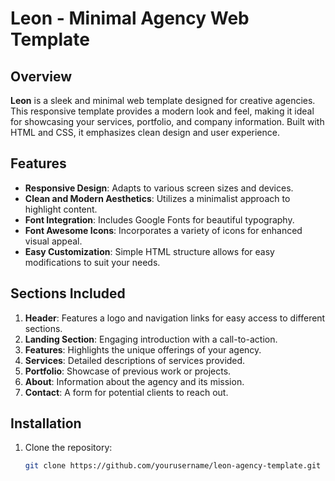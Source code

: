 # Leon - Minimal Agency Web Template

## Overview

**Leon** is a sleek and minimal web template designed for creative agencies. This responsive template provides a modern look and feel, making it ideal for showcasing your services, portfolio, and company information. Built with HTML and CSS, it emphasizes clean design and user experience.

## Features

- **Responsive Design**: Adapts to various screen sizes and devices.
- **Clean and Modern Aesthetics**: Utilizes a minimalist approach to highlight content.
- **Font Integration**: Includes Google Fonts for beautiful typography.
- **Font Awesome Icons**: Incorporates a variety of icons for enhanced visual appeal.
- **Easy Customization**: Simple HTML structure allows for easy modifications to suit your needs.

## Sections Included

1. **Header**: Features a logo and navigation links for easy access to different sections.
2. **Landing Section**: Engaging introduction with a call-to-action.
3. **Features**: Highlights the unique offerings of your agency.
4. **Services**: Detailed descriptions of services provided.
5. **Portfolio**: Showcase of previous work or projects.
6. **About**: Information about the agency and its mission.
7. **Contact**: A form for potential clients to reach out.

## Installation

1. Clone the repository:
   ```bash
   git clone https://github.com/yourusername/leon-agency-template.git
